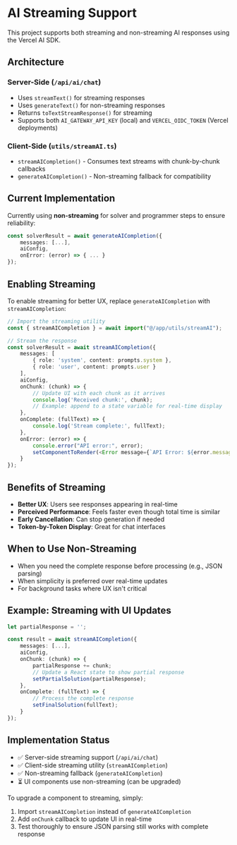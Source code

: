 # AI Streaming Support

This project supports both streaming and non-streaming AI responses using the Vercel AI SDK.

## Architecture

### Server-Side (`/api/ai/chat`)
- Uses `streamText()` for streaming responses
- Uses `generateText()` for non-streaming responses
- Returns `toTextStreamResponse()` for streaming
- Supports both `AI_GATEWAY_API_KEY` (local) and `VERCEL_OIDC_TOKEN` (Vercel deployments)

### Client-Side (`utils/streamAI.ts`)
- `streamAICompletion()` - Consumes text streams with chunk-by-chunk callbacks
- `generateAICompletion()` - Non-streaming fallback for compatibility

## Current Implementation

Currently using **non-streaming** for solver and programmer steps to ensure reliability:

```typescript
const solverResult = await generateAICompletion({
    messages: [...],
    aiConfig,
    onError: (error) => { ... }
});
```

## Enabling Streaming

To enable streaming for better UX, replace `generateAICompletion` with `streamAICompletion`:

```typescript
// Import the streaming utility
const { streamAICompletion } = await import("@/app/utils/streamAI");

// Stream the response
const solverResult = await streamAICompletion({
    messages: [
        { role: 'system', content: prompts.system },
        { role: 'user', content: prompts.user }
    ],
    aiConfig,
    onChunk: (chunk) => {
        // Update UI with each chunk as it arrives
        console.log('Received chunk:', chunk);
        // Example: append to a state variable for real-time display
    },
    onComplete: (fullText) => {
        console.log('Stream complete:', fullText);
    },
    onError: (error) => {
        console.error("API error:", error);
        setComponentToRender(<Error message={`API Error: ${error.message}`} />);
    }
});
```

## Benefits of Streaming

- **Better UX**: Users see responses appearing in real-time
- **Perceived Performance**: Feels faster even though total time is similar
- **Early Cancellation**: Can stop generation if needed
- **Token-by-Token Display**: Great for chat interfaces

## When to Use Non-Streaming

- When you need the complete response before processing (e.g., JSON parsing)
- When simplicity is preferred over real-time updates
- For background tasks where UX isn't critical

## Example: Streaming with UI Updates

```typescript
let partialResponse = '';

const result = await streamAICompletion({
    messages: [...],
    aiConfig,
    onChunk: (chunk) => {
        partialResponse += chunk;
        // Update a React state to show partial response
        setPartialSolution(partialResponse);
    },
    onComplete: (fullText) => {
        // Process the complete response
        setFinalSolution(fullText);
    }
});
```

## Implementation Status

- ✅ Server-side streaming support (`/api/ai/chat`)
- ✅ Client-side streaming utility (`streamAICompletion`)
- ✅ Non-streaming fallback (`generateAICompletion`)
- ⏳ UI components use non-streaming (can be upgraded)

To upgrade a component to streaming, simply:
1. Import `streamAICompletion` instead of `generateAICompletion`
2. Add `onChunk` callback to update UI in real-time
3. Test thoroughly to ensure JSON parsing still works with complete response
